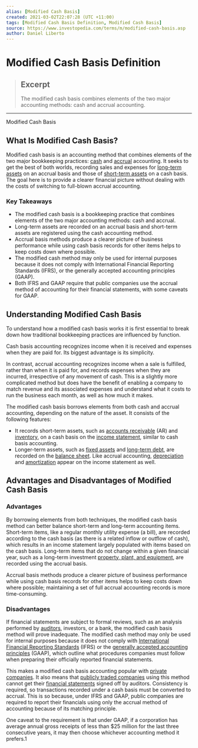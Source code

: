 ```yaml
---
alias: [Modified Cash Basis]
created: 2021-03-02T22:07:28 (UTC +11:00)
tags: [Modified Cash Basis Definition, Modified Cash Basis]
source: https://www.investopedia.com/terms/m/modified-cash-basis.asp
author: Daniel Liberto
---
```


# Modified Cash Basis Definition

> ## Excerpt
> The modified cash basis combines elements of the two major accounting methods: cash and accrual accounting.

---

Modified Cash Basis
## What Is Modified Cash Basis?

Modified cash basis is an accounting method that combines elements of the two major bookkeeping practices: [cash](https://www.investopedia.com/terms/c/cashbasis.asp) and [accrual](https://www.investopedia.com/terms/a/accrualaccounting.asp) accounting. It seeks to get the best of both worlds, recording sales and expenses for [long-term assets](https://www.investopedia.com/terms/l/longtermassets.asp) on an accrual basis and those of [short-term assets](https://www.investopedia.com/terms/c/currentassets.asp) on a cash basis. The goal here is to provide a clearer financial picture without dealing with the costs of switching to full-blown accrual accounting.

### Key Takeaways

-   The modified cash basis is a bookkeeping practice that combines elements of the two major accounting methods: cash and accrual.
-   Long-term assets are recorded on an accrual basis and short-term assets are registered using the cash accounting method.
-   Accrual basis methods produce a clearer picture of business performance while using cash basis records for other items helps to keep costs down where possible.
-   The modified cash method may only be used for internal purposes because it does not comply with International Financial Reporting Standards (IFRS), or the generally accepted accounting principles (GAAP). 
-   Both IFRS and GAAP require that public companies use the accrual method of accounting for their financial statements, with some caveats for GAAP.

## Understanding Modified Cash Basis

To understand how a modified cash basis works it is first essential to break down how traditional bookkeeping practices are influenced by function.

Cash basis accounting recognizes income when it is received and expenses when they are paid for. Its biggest advantage is its simplicity.

In contrast, accrual accounting recognizes income when a sale is fulfilled, rather than when it is paid for, and records expenses when they are incurred, irrespective of any movement of cash. This is a slightly more complicated method but does have the benefit of enabling a company to match revenue and its associated expenses and understand what it costs to run the business each month, as well as how much it makes.

The modified cash basis borrows elements from both cash and accrual accounting, depending on the nature of the asset. It consists of the following features:

-   It records short-term assets, such as [accounts receivable](https://www.investopedia.com/terms/a/accountsreceivable.asp) (AR) and [inventory](https://www.investopedia.com/terms/i/inventory.asp), on a cash basis on the [income statement](https://www.investopedia.com/terms/i/incomestatement.asp), similar to cash basis accounting.
-   Longer-term assets, such as [fixed assets](https://www.investopedia.com/terms/f/fixedasset.asp) and [long-term debt](https://www.investopedia.com/terms/l/longtermdebt.asp), are recorded on the [balance sheet](https://www.investopedia.com/terms/b/balancesheet.asp). Like accrual accounting, [depreciation](https://www.investopedia.com/terms/d/depreciation.asp) and [amortization](https://www.investopedia.com/terms/a/amortization.asp) appear on the income statement as well.

## Advantages and Disadvantages of Modified Cash Basis

### Advantages

By borrowing elements from both techniques, the modified cash basis method can better balance short-term and long-term accounting items. Short-term items, like a regular monthly utility expense (a bill), are recorded according to the cash basis (as there is a related inflow or outflow of cash), which results in an income statement largely populated with items based on the cash basis. Long-term items that do not change within a given financial year, such as a long-term investment [property, plant, and equipment](https://www.investopedia.com/terms/p/ppe.asp), are recorded using the accrual basis.

Accrual basis methods produce a clearer picture of business performance while using cash basis records for other items helps to keep costs down where possible; maintaining a set of full accrual accounting records is more time-consuming.

### Disadvantages

If financial statements are subject to formal reviews, such as an analysis performed by [auditors](https://www.investopedia.com/terms/a/auditor.asp), investors, or a bank, the modified cash basis method will prove inadequate. The modified cash method may only be used for internal purposes because it does not comply with [International Financial Reporting Standards](https://www.investopedia.com/terms/i/ifrs.asp) (IFRS) or the [generally accepted accounting principles](https://www.investopedia.com/terms/g/gaap.asp) (GAAP), which outline what procedures companies must follow when preparing their officially reported financial statements.

This makes a modified cash basis accounting popular with [private companies](https://www.investopedia.com/terms/p/privatecompany.asp). It also means that [publicly traded companies](https://www.investopedia.com/terms/p/publiccompany.asp) using this method cannot get their [financial statements](https://www.investopedia.com/terms/f/financial-statements.asp) signed off by auditors. Consistency is required, so transactions recorded under a cash basis must be converted to accrual. This is so because, under IFRS and GAAP, public companies are required to report their financials using only the accrual method of accounting because of its matching principle.

One caveat to the requirement is that under GAAP, if a corporation has average annual gross receipts of less than $25 million for the last three consecutive years, it may then choose whichever accounting method it prefers.1
